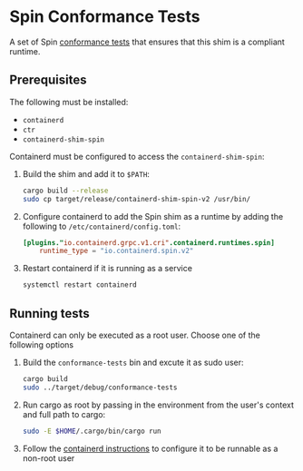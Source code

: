 # Spin Conformance Tests

A set of Spin [conformance tests](https://github.com/fermyon/conformance-tests) that ensures that this shim is a compliant runtime.

## Prerequisites
The following must be installed:
- `containerd`
- `ctr`
- `containerd-shim-spin`

Containerd must be configured to access the `containerd-shim-spin`:

1. Build the shim and add it to `$PATH`:
    ```sh
    cargo build --release
    sudo cp target/release/containerd-shim-spin-v2 /usr/bin/
    ```
2. Configure containerd to add the Spin shim as a runtime by adding the following to `/etc/containerd/config.toml`:
    ```toml
    [plugins."io.containerd.grpc.v1.cri".containerd.runtimes.spin]
        runtime_type = "io.containerd.spin.v2"
    ```
3. Restart containerd if it is running as a service
    ```sh
    systemctl restart containerd
    ```

## Running tests
Containerd can only be executed as a root user. Choose one of the following options
1. Build the `conformance-tests` bin and excute it as sudo user:
    ```sh
    cargo build 
    sudo ../target/debug/conformance-tests
    ```
2. Run cargo as root by passing in the environment from the user's context and full path to cargo:
    ```sh
    sudo -E $HOME/.cargo/bin/cargo run
    ```
3. Follow the [containerd instructions](https://github.com/containerd/containerd/blob/main/docs/rootless.md) to configure it to be runnable as a non-root user